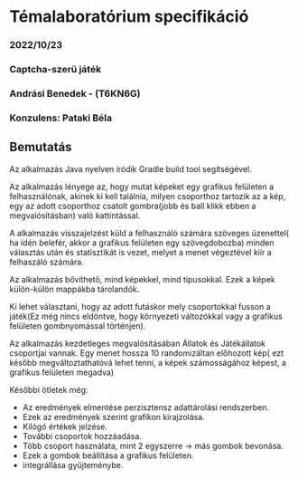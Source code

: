 # Témalaboratórium specifikáció


### 2022/10/23
### Captcha-szerü játék
### Andrási Benedek - (T6KN6G)
### Konzulens: Pataki Béla

## Bemutatás

Az alkalmazás Java nyelven íródik Gradle build tool segítségével.

Az alkalmazás lényege az, hogy mutat képeket egy grafikus felületen a felhasználónak, akinek ki kell találnia,
milyen csoporthoz tartozik az a kép, egy az adott csoporthoz csatolt gombra(jobb és ball klikk ebben a megvalósításban) való kattintással.

A alkalmazás visszajelzést küld a felhasználó számára szöveges üzenettel( ha idén belefér, akkor a grafikus felületen
egy szövegdobozba) minden választás után és statisztikát is vezet, melyet a menet végeztével kiír a felhaszáló számára.

Az alkalmazás bővíthető, mind képekkel, mind típusokkal. Ezek a képek külön-külön mappákba tárolandók.

Ki lehet választani, hogy az adott futáskor mely csoportokkal fusson a játék(Ez még nincs eldöntve, hogy környezeti
változókkal vagy a grafikus felületen gombnyomással történjen).

Az alkalmazás kezdetleges megvalósításában Állatok és Játékállatok csoportjai vannak. Egy menet hossza 10 randomizáltan
előhozott kép( ezt később megváltoztathatóvá lehet tenni, a képek számosságához képest, a grafikus felületen megadva)

Későbbi ötletek még: 

- Az eredmények elmentése perzisztensz adattárolási rendszerben.
- Ezek az eredmények szerint grafikon kirajzolása.
- Kilógó értékek jelzése.
- További csoportok hozzáadása.
- Több csoport használata, mint 2 egyszerre -> más gombok bevonása.
- Ezek a gombok beállítása a grafikus felületen.
- integrállása gyűjteménybe.